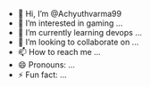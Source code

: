 - 👋 Hi, I’m @Achyuthvarma99
- 👀 I’m interested in gaming ...
- 🌱 I’m currently learning devops ...
- 💞️ I’m looking to collaborate on ...
- 📫 How to reach me ...
- 😄 Pronouns: ...
- ⚡ Fun fact: ...

<!---
Achyuthvarma99/Achyuthvarma99 is a ✨ special ✨ repository because its `README.md` (this file) appears on your GitHub profile.
You can click the Preview link to take a look at your changes.
--->
